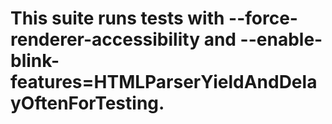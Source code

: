 # This suite runs tests with --force-renderer-accessibility and --enable-blink-features=HTMLParserYieldAndDelayOftenForTesting.
